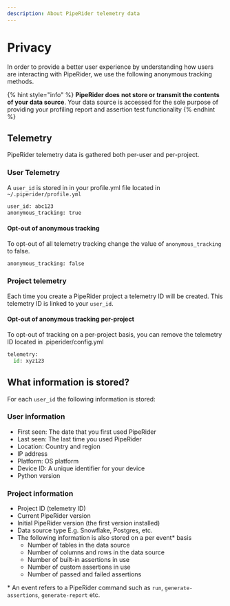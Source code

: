 ```yaml
---
description: About PipeRider telemetry data
---
```


# Privacy

In order to provide a better user experience by understanding how users are interacting with PipeRider, we use the following anonymous tracking methods.

{% hint style="info" %}
**PipeRider does** **not store or transmit the contents of your data source**. Your data source is accessed for the sole purpose of providing your profiling report and assertion test functionality
{% endhint %}

## Telemetry

PipeRider telemetry data is gathered both per-user and per-project.

### User Telemetry

A `user_id` is stored in in your profile.yml file located in `~/.piperider/profile.yml`

```python
user_id: abc123
anonymous_tracking: true
```

#### Opt-out of anonymous tracking

To opt-out of all telemetry tracking change the value of `anonymous_tracking` to false.

```python
anonymous_tracking: false
```

### **Project telemetry**

Each time you create a PipeRider project a telemetry ID will be created. This telemetry ID is linked to your `user_id`.

#### Opt-out of anonymous tracking per-project

To opt-out of tracking on a per-project basis, you can remove the telemetry ID located in .piperider/config.yml

```python
telemetry:
  id: xyz123
```

## What information is stored?

For each `user_id` the following information is stored:

### User information

* First seen: The date that you first used PipeRider
* Last seen: The last time you used PipeRider
* Location: Country and region
* IP address
* Platform: OS platform
* Device ID: A unique identifier for your device
* Python version

### Project information

* Project ID (telemetry ID)
* Current PipeRider version
* Initial PipeRider version (the first version installed)
* Data source type E.g. Snowflake, Postgres, etc.
* The following information is also stored on a per event\* basis
  * Number of tables in the data source
  * Number of columns and rows in the data source
  * Number of built-in assertions in use
  * Number of custom assertions in use
  * Number of passed and failed assertions

\* An event refers to a PipeRider command such as `run`, `generate-assertions`, `generate-report` etc.
